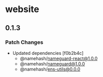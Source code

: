 # website

## 0.1.3

### Patch Changes

- Updated dependencies [f0b2b4c]
  - @namehash/nameguard-react@1.0.0
  - @namehash/nameguard@1.0.0
  - @namehash/ens-utils@0.0.0
